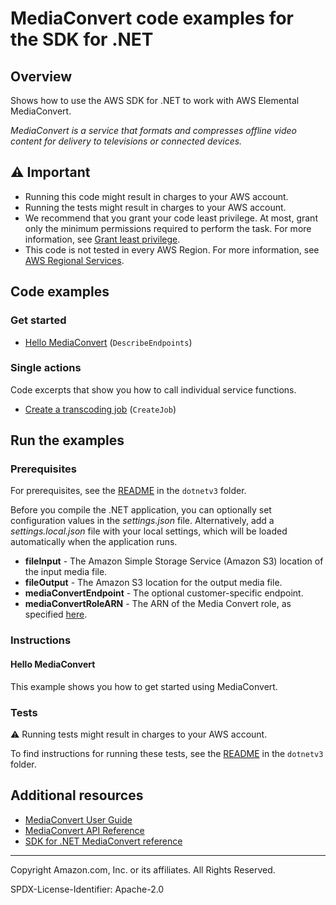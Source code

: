 <!--Generated by WRITEME on 2023-04-04 18:45:40.605069 (UTC)-->
# MediaConvert code examples for the SDK for .NET

## Overview

Shows how to use the AWS SDK for .NET to work with AWS Elemental MediaConvert.

<!--custom.overview.start-->
<!--custom.overview.end-->

*MediaConvert is a service that formats and compresses offline video content for delivery to televisions or connected devices.*

## ⚠ Important

* Running this code might result in charges to your AWS account.
* Running the tests might result in charges to your AWS account.
* We recommend that you grant your code least privilege. At most, grant only the minimum permissions required to perform the task. For more information, see [Grant least privilege](https://docs.aws.amazon.com/IAM/latest/UserGuide/best-practices.html#grant-least-privilege).
* This code is not tested in every AWS Region. For more information, see [AWS Regional Services](https://aws.amazon.com/about-aws/global-infrastructure/regional-product-services).

<!--custom.important.start-->
<!--custom.important.end-->

## Code examples

### Get started

* [Hello MediaConvert](Actions/HelloMediaConvert.cs#L4) (`DescribeEndpoints`)

### Single actions

Code excerpts that show you how to call individual service functions.

* [Create a transcoding job](Scenarios/CreateJob/CreateJob.cs#L4) (`CreateJob`)

## Run the examples

### Prerequisites


For prerequisites, see the [README](../README.md#Prerequisites) in the `dotnetv3` folder.



<!--custom.prerequisites.start-->

Before you compile the .NET application, you can optionally set configuration values
in the _settings.json_ file. Alternatively, add a _settings.local.json_ file with
your local settings, which will be loaded automatically when the application runs.

* **fileInput** - The Amazon Simple Storage Service (Amazon S3) location of the input media file.
* **fileOutput** - The Amazon S3 location for the output media file.
* **mediaConvertEndpoint** - The optional customer-specific endpoint.
* **mediaConvertRoleARN** - The ARN of the Media Convert role, as specified [here](https://docs.aws.amazon.com/mediaconvert/latest/ug/creating-the-iam-role-in-mediaconvert-configured.html).

<!--custom.prerequisites.end-->

### Instructions


<!--custom.instructions.start-->
<!--custom.instructions.end-->

#### Hello MediaConvert

This example shows you how to get started using MediaConvert.


### Tests

⚠ Running tests might result in charges to your AWS account.


To find instructions for running these tests, see the [README](../README.md#Tests)
in the `dotnetv3` folder.



<!--custom.tests.start-->
<!--custom.tests.end-->

## Additional resources

* [MediaConvert User Guide](https://docs.aws.amazon.com/mediaconvert/latest/ug/what-is.html)
* [MediaConvert API Reference](https://docs.aws.amazon.com/mediaconvert/latest/apireference/custom-endpoints.html)
* [SDK for .NET MediaConvert reference](https://docs.aws.amazon.com/sdkfornet/v3/apidocs/items/MediaConvert/NMediaConvert.html)

<!--custom.resources.start-->
<!--custom.resources.end-->

---

Copyright Amazon.com, Inc. or its affiliates. All Rights Reserved.

SPDX-License-Identifier: Apache-2.0